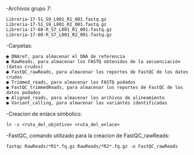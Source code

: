 -Archivos grupo 7:
```
Libreria-17-51_S9_L001_R1_001.fastq.gz
Libreria-17-51_S9_L001_R2_001.fastq.gz
Libreria-17-68-R_S7_L001_R1_001.fastq.gz
Libreria-17-68-R_S7_L001_R2_001.fastq.gz
```

-Carpetas:
```
● DNAref, para almacenar el DNA de referencia
● RawReads, para almacenar los FASTQ obtenidos de la secuenciación (datos crudos)
● FastQC_rawReads, para almacenar los reportes de FastQC de los datos crudos
● Trimmed_reads, para almacenar los FASTQ podados
● FastQC_trimmedReads, para almacenar los reportes de FastQC de los datos podados
● Aligned_reads, para almacenar los archivos de alineamiento
● Variant_calling, para almacenar las variantes identificadas
```

-Creacion de enlace simbolico:
```
ln -s <ruta_del_objetivo> <ruta_del_enlace>
```

-FastQC, comando utilizado para la creacion de FastQC_rawReads:
```
fastqc RawReads/*R1*.fq.gz RawReads/*R2*.fq.gz -o FastQC_rawReads
```